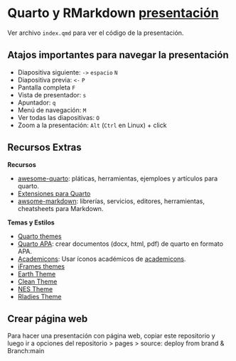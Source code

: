 # Quarto y RMarkdown [presentación](https://santi-rios.github.io/quarto-iframes/#/section)

<!-- badges: start -->

<!-- badges: end -->

Ver archivo `index.qmd` para ver el código de la presentación.

## Atajos importantes para navegar la presentación

- Diapositiva siguiente: `->` `espacio` `N`
- Diapositiva previa: `<-` `P`
- Pantalla completa `F`
- Vista de presentador: `s`
- Apuntador: `q`
- Menú de navegación: `M`
- Ver todas las diapositivas: `O`
- Zoom a la presentación: `Alt` (`Ctrl` en Linux) + click

## Recursos Extras 

**Recursos**

- [awesome-quarto](https://github.com/mcanouil/awesome-quarto): pláticas, herramientas, ejemploes y artículos para quarto. 
- [Extensiones para Quarto](https://github.com/quarto-ext)
- [awsome-markdown](https://github.com/mundimark/awesome-markdown): librerías, servicios, editores, herramientas, cheatsheets para Markdown. 

**Temas y Estilos**


- [Quarto themes](https://quarto.org/docs/presentations/revealjs/themes.html)
- [Quarto APA](https://github.com/wjschne/apaquarto): crear documentos (docx, html, pdf) de quarto en formato APA. 
- [Academicons](https://github.com/schochastics/academicons): Usar íconos académicos de [academicons](https://jpswalsh.github.io/academicons/). 
- [iFrames themes](https://emilhvitfeldt.github.io/quarto-iframe-examples/#/section)
- [Earth Theme](https://github.com/EmilHvitfeldt/quarto-revealjs-earth)
- [Clean Theme](https://github.com/grantmcdermott/quarto-revealjs-clean)
- [NES Theme](https://github.com/EmilHvitfeldt/quarto-nes-theme)
- [Rladies Theme](https://github.com/beatrizmilz/quarto-rladies-theme)


## Crear página web

Para hacer una presentación con página web, copiar este repositorio y luego ir a opciones del repositorio \> pages \> source: deploy from brand & Branch:main
